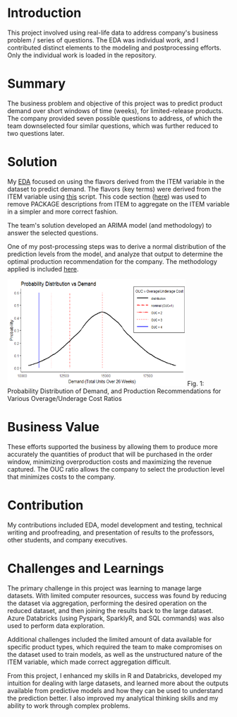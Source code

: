 # Introduction
This project involved using real-life data to address company's business problem / series of questions. The EDA was individual work, and I contributed distinct elements to the modeling and postprocessing efforts. Only the individual work is loaded in the repository.

# Summary
The business problem and objective of this project was to predict product demand over short windows of time (weeks), for limited-release products. The company provided seven possible questions to address, of which the team downselected four similar questions, which was further reduced to two questions later. 

# Solution
My [EDA](https://github.com/AidenCoutin/AidenCoutin.github.io/tree/main/IS_6813/EDA_summary.Rmd) focused on using the flavors derived from the ITEM variable in the dataset to predict demand. The flavors (key terms) were derived from the ITEM variable using [this](https://github.com/AidenCoutin/AidenCoutin.github.io/tree/main/IS_6813/EDA_ITEM.Rmd) script. This code section ([here](https://github.com/AidenCoutin/AidenCoutin.github.io/tree/main/IS_6813/snippet_1.R)) was used to remove PACKAGE descriptions from ITEM to aggregate on the ITEM variable in a simpler and more correct fashion. 

The team's solution developed an ARIMA model (and methodology) to answer the selected questions.

One of my post-processing steps was to derive a normal distribution of the prediction levels from the model, and analyze that output to determine the optimal production recommendation for the company. The methodology applied is included [here](https://github.com/AidenCoutin/AidenCoutin.github.io/tree/main/IS_6813/OptimalProduction.Rmd).

<img src="ProbDist.png?raw=true" width="404" height="242"/>
Fig. 1: Probability Distribution of Demand, and Production Recommendations for Various Overage/Underage Cost Ratios

# Business Value
These efforts supported the business by allowing them to produce more accurately the quantities of product that will be purchased in the order window, minimizing overproduction costs and maximizing the revenue captured. The OUC ratio allows the company to select the production level that minimizes costs to the company.

# Contribution
My contributions included EDA, model development and testing, technical writing and proofreading, and presentation of results to the professors, other students, and company executives.

# Challenges and Learnings
The primary challenge in this project was learning to manage large datasets. With limited computer resources, success was found by reducing the dataset via aggregation, performing the desired operation on the reduced dataset, and then joining the results back to the large dataset. Azure Databricks (using Pyspark, SparklyR, and SQL commands) was also used to perform data exploration. 

Additional challenges included the limited amount of data available for specific product types, which required the team to make compromises on the dataset used to train models, as well as the unstructured nature of the ITEM variable, which made correct aggregation difficult.

From this project, I enhanced my skills in R and Databricks, developed my intuition for dealing with large datasets, and learned more about the outputs available from predictive models and how they can be used to understand the prediction better. I also improved my analytical thinking skills and my ability to work through complex problems.
